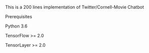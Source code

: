 This is a 200 lines implementation of Twitter/Cornell-Movie Chatbot

Prerequisites

Python 3.6

TensorFlow >= 2.0

TensorLayer >= 2.0
